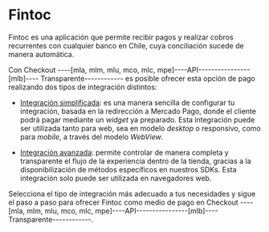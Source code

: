 # Fintoc

Fintoc es una aplicación que permite recibir pagos y realizar cobros recurrentes con cualquier banco en Chile, cuya conciliación sucede de manera automática. 

Con Checkout ----[mla, mlm, mlu, mco, mlc, mpe]----API----------------[mlb]---- Transparente------------ es posible ofrecer esta opción de pago realizando dos tipos de integración distintos:  

 * [Integración simplificada](/developers/es/docs/checkout-api/integration-configuration/fintoc/simplified-integration): es una manera sencilla de configurar tu integración, basada en la redirección a Mercado Pago, donde el cliente podrá pagar mediante un *widget* ya preparado. Esta integración puede ser utilizada tanto para web, sea en modelo *desktop* o responsivo, como para *mobile*, a través del modelo *WebView*.

 * [Integración avanzada](/developers/es/docs/checkout-api/integration-configuration/fintoc/advanced-integration): permite controlar de manera completa y transparente el flujo de la experiencia dentro de la tienda, gracias a la disponibilización de métodos específicos en nuestros SDKs. Esta integración solo puede ser utilizada en navegadores web.

Selecciona el tipo de integración más adecuado a tus necesidades y sigue el paso a paso para ofrecer Fintoc como medio de pago en Checkout  ----[mla, mlm, mlu, mco, mlc, mpe]----API----------------[mlb]---- Transparente------------.


